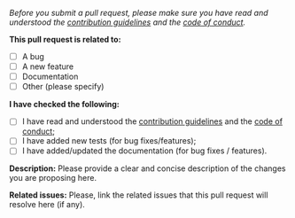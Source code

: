 _Before you submit a pull request, please make sure you have read and understood the [contribution guidelines](https://github.com/xavidop/genkitx-voiceflow/blob/main/CONTRIBUTING.md) and the [code of conduct](https://github.com/xavidop/genkitx-voiceflow/blob/main/CODE_OF_CONDUCT.md)._

**This pull request is related to:**

- [ ] A bug
- [ ] A new feature
- [ ] Documentation
- [ ] Other (please specify)

**I have checked the following:**

- [ ] I have read and understood the [contribution guidelines](https://github.com/xavidop/genkitx-voiceflow/blob/main/CONTRIBUTING.md) and the [code of conduct](https://github.com/xavidop/genkitx-voiceflow/blob/main/CODE_OF_CONDUCT.md);
- [ ] I have added new tests (for bug fixes/features);
- [ ] I have added/updated the documentation (for bug fixes / features).

**Description:**
Please provide a clear and concise description of the changes you are proposing here.

**Related issues:**
Please, link the related issues that this pull request will resolve here (if any).
